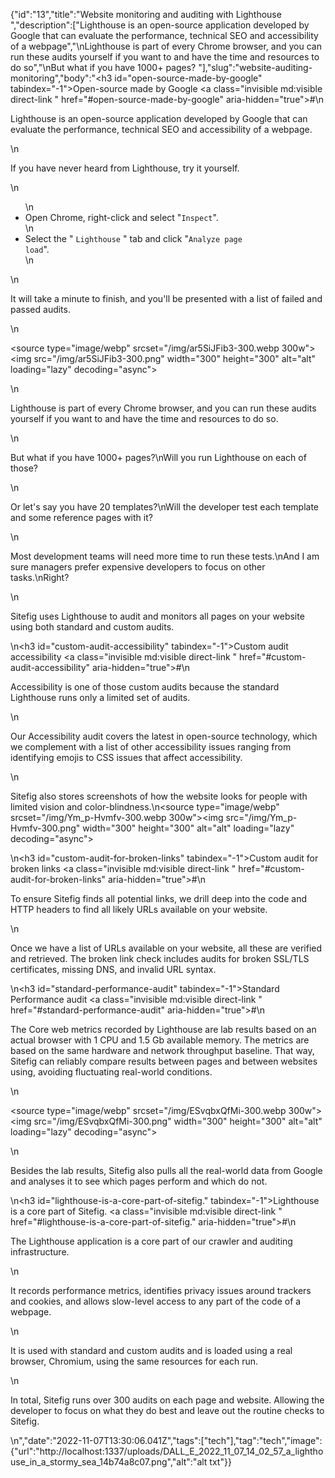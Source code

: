 {"id":"13","title":"Website monitoring and auditing with Lighthouse ","description":["Lighthouse is an open-source application developed by Google that can evaluate the performance, technical SEO and accessibility of a webpage","\nLighthouse is part of every Chrome browser, and you can run these audits yourself if you want to and have the time and resources to do so","\nBut what if you have 1000+ pages? "],"slug":"website-auditing-monitoring","body":"<h3 id=\"open-source-made-by-google\" tabindex=\"-1\">Open-source made by Google <a class=\"invisible md:visible direct-link \" href=\"#open-source-made-by-google\" aria-hidden=\"true\">#</a></h3>\n<p>Lighthouse is an open-source application developed by Google that can evaluate the performance, technical SEO and accessibility of a webpage.</p>\n<p>If you have never heard from Lighthouse, try it yourself.</p>\n<ul>\n<li>Open Chrome, right-click and select &quot;<code>Inspect</code>&quot;.</li>\n<li>Select the &quot; <code>Lighthouse</code> &quot; tab and click &quot;<code>Analyze page load</code>&quot;.</li>\n</ul>\n<p>It will take a minute to finish, and you'll be presented with a list of failed and passed audits.</p>\n<p><picture><source type=\"image/webp\" srcset=\"/img/ar5SiJFib3-300.webp 300w\"><img src=\"/img/ar5SiJFib3-300.png\" width=\"300\" height=\"300\" alt=\"alt\" loading=\"lazy\" decoding=\"async\"></picture></p>\n<p>Lighthouse is part of every Chrome browser, and you can run these audits yourself if you want to and have the time and resources to do so.</p>\n<p>But what if you have 1000+ pages?\nWill you run Lighthouse on each of those?</p>\n<p>Or let's say you have 20 templates?\nWill the developer test each template and some reference pages with it?</p>\n<p>Most development teams will need more time to run these tests.\nAnd I am sure managers prefer expensive developers to focus on other tasks.\nRight?</p>\n<p>Sitefig uses Lighthouse to audit and monitors all pages on your website using both standard and custom audits.</p>\n<h3 id=\"custom-audit-accessibility\" tabindex=\"-1\">Custom audit accessibility <a class=\"invisible md:visible direct-link \" href=\"#custom-audit-accessibility\" aria-hidden=\"true\">#</a></h3>\n<p>Accessibility is one of those custom audits because the standard Lighthouse runs only a limited set of audits.</p>\n<p>Our Accessibility audit covers the latest in open-source technology, which we complement with a list of other accessibility issues ranging from identifying emojis to CSS issues that affect accessibility.</p>\n<p>Sitefig also stores screenshots of how the website looks for people with limited vision and color-blindness.\n<picture><source type=\"image/webp\" srcset=\"/img/Ym_p-Hvmfv-300.webp 300w\"><img src=\"/img/Ym_p-Hvmfv-300.png\" width=\"300\" height=\"300\" alt=\"alt\" loading=\"lazy\" decoding=\"async\"></picture></p>\n<h3 id=\"custom-audit-for-broken-links\" tabindex=\"-1\">Custom audit for broken links <a class=\"invisible md:visible direct-link \" href=\"#custom-audit-for-broken-links\" aria-hidden=\"true\">#</a></h3>\n<p>To ensure Sitefig finds all potential links, we drill deep into the code and HTTP headers to find all likely URLs available on your website.</p>\n<p>Once we have a list of URLs available on your website, all these are verified and retrieved. The broken link check includes audits for broken SSL/TLS certificates, missing DNS, and invalid URL syntax.</p>\n<h3 id=\"standard-performance-audit\" tabindex=\"-1\">Standard Performance audit <a class=\"invisible md:visible direct-link \" href=\"#standard-performance-audit\" aria-hidden=\"true\">#</a></h3>\n<p>The Core web metrics recorded by Lighthouse are lab results based on an actual browser with 1 CPU and 1.5 Gb available memory. The metrics are based on the same hardware and network throughput baseline. That way, Sitefig can reliably compare results between pages and between websites using, avoiding fluctuating real-world conditions.</p>\n<p><picture><source type=\"image/webp\" srcset=\"/img/ESvqbxQfMi-300.webp 300w\"><img src=\"/img/ESvqbxQfMi-300.png\" width=\"300\" height=\"300\" alt=\"alt\" loading=\"lazy\" decoding=\"async\"></picture></p>\n<p>Besides the lab results, Sitefig also pulls all the real-world data from Google and analyses it to see which pages perform and which do not.</p>\n<h3 id=\"lighthouse-is-a-core-part-of-sitefig.\" tabindex=\"-1\">Lighthouse is a core part of Sitefig. <a class=\"invisible md:visible direct-link \" href=\"#lighthouse-is-a-core-part-of-sitefig.\" aria-hidden=\"true\">#</a></h3>\n<p>The Lighthouse application is a core part of our crawler and auditing infrastructure.</p>\n<p>It records performance metrics, identifies privacy issues around trackers and cookies, and allows slow-level access to any part of the code of a webpage.</p>\n<p>It is used with standard and custom audits and is loaded using a real browser, Chromium, using the same resources for each run.</p>\n<p>In total, Sitefig runs over 300 audits on each page and website. Allowing the developer to focus on what they do best and leave out the routine checks to Sitefig.</p>\n","date":"2022-11-07T13:30:06.041Z","tags":["tech"],"tag":"tech","image":{"url":"http://localhost:1337/uploads/DALL_E_2022_11_07_14_02_57_a_lighthouse_in_a_stormy_sea_14b74a8c07.png","alt":"alt txt"}}